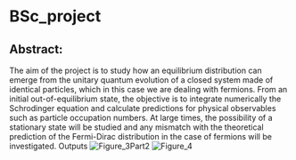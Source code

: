 # BSc_project

Abstract:
---------

 The aim of the project is to study how an equilibrium distribution can emerge from the unitary quantum evolution of a closed system made of identical particles, which in this case we are dealing with fermions. From an initial out-of-equilibrium state, the objective is to integrate numerically the Schrodinger equation and calculate predictions for physical observables such as particle occupation numbers. At large times, the possibility of a stationary state will be studied and any mismatch with the theoretical prediction of the Fermi-Dirac distribution in the case of fermions will be investigated. 
Outputs
![Figure_3Part2](https://user-images.githubusercontent.com/88815725/231654610-d8f1c486-07af-4d1b-8668-391f2eb9f707.png)
![Figure_4](https://user-images.githubusercontent.com/88815725/231654613-b8cad254-34fc-498a-9eb8-d5559211cf8c.png)

